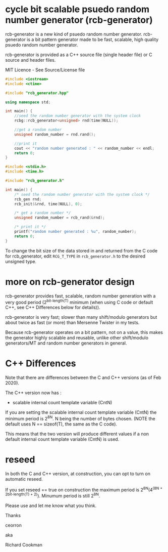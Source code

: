 # cycle bit scalable psuedo random number generator (rcb-generator)

rcb-generator is a new kind of psuedo random number generator. rcb-generator is a bit pattern generator made to be fast, scalable, high quality psuedo random number generator.

rcb-generator is provided as a C++ source file (single header file) or C source and header files.

MIT Licence - See Source/License file

```C++
#include <iostream>
#include <ctime>

#include "rcb_generator.hpp"

using namespace std;

int main() {
    //seed the random number generator with the system clock
    rcbg::rcb_generator<unsigned> rnd(time(NULL));

    //get a random number
    unsigned random_number = rnd.rand();

    //print it
    cout << "random number generated : " << random_number << endl;
    return 0;
}
```

```C
#include <stdio.h>
#include <time.h>

#include "rcb_generator.h"

int main() {
    /* seed the random number generator with the system clock */
    rcb_gen rnd;
    rcb_init(&rnd, time(NULL), 0);

    /* get a random number */
    unsigned random_number = rcb_rand(&rnd);

    /* print it */
    printf("random number generated : %u", random_number);
    return 0;
}
```

To change the bit size of the data stored in and returned from the C code for rcb_generator, edit `RCG_T_TYPE` in `rcb_generator.h` to the desired unsigned type.

# more on rcb-generator design

rcb-generator provides fast, scalable, random number generation with a very good period (2<sup>bit-length(T)</sup> minimum (when using C code or default C++, see C++ Differences below for details)).

rcb-generator is very fast; slower than many shift/modulo generators but about twice as fast (or more) than Mersenne Twister in my tests.

Because rcb-generator operates on a bit pattern, not on a value, this makes the generator highly scalable and reusable, unlike other shift/modulo generators/MT and random number generators in general.

# C++ Differences

Note that there are differences between the C and C++ versions (as of Feb 2020).

The C++ version now has :
 - scalable internal count template variable (CntN)

If you are setting the scalable internal count template variable (CntN) the minimum period is 2<sup>8N</sup>. N being the number of bytes chosen. (NOTE the default uses N == sizeof(T), the same as the C code).

This means that the two version will produce different values if a non default internal count template variable (CntN) is used.

# reseed

In both the C and C++ version, at construction, you can opt to turn on automatic reseed.

If you set reseed == true on construction the maximum period is 2<sup>8N</sup>(4<sup>(8N + 2bit-length(T) + 2)</sup>). Minumum period is still 2<sup>8N</sup>.

Please use and let me know what you think.

Thanks

ceorron

aka

Richard Cookman
